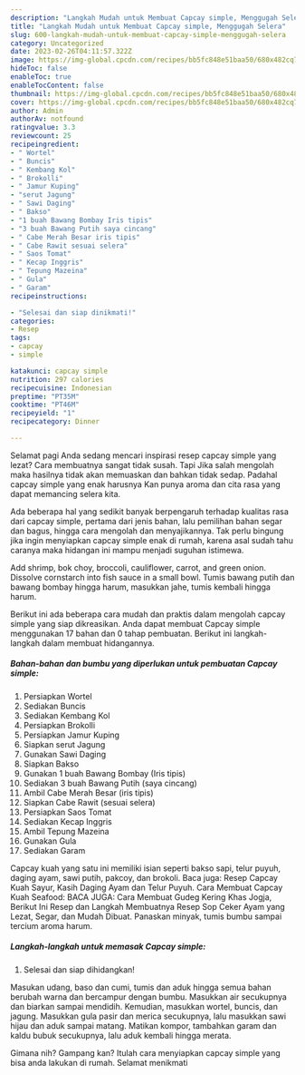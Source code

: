 ```yaml
---
description: "Langkah Mudah untuk Membuat Capcay simple, Menggugah Selera"
title: "Langkah Mudah untuk Membuat Capcay simple, Menggugah Selera"
slug: 600-langkah-mudah-untuk-membuat-capcay-simple-menggugah-selera
category: Uncategorized
date: 2023-02-26T04:11:57.322Z
image: https://img-global.cpcdn.com/recipes/bb5fc848e51baa50/680x482cq70/capcay-simple-foto-resep-utama.jpg
hideToc: false
enableToc: true
enableTocContent: false
thumbnail: https://img-global.cpcdn.com/recipes/bb5fc848e51baa50/680x482cq70/capcay-simple-foto-resep-utama.jpg
cover: https://img-global.cpcdn.com/recipes/bb5fc848e51baa50/680x482cq70/capcay-simple-foto-resep-utama.jpg
author: Admin
authorAv: notfound
ratingvalue: 3.3
reviewcount: 25
recipeingredient:
- " Wortel"
- " Buncis"
- " Kembang Kol"
- " Brokolli"
- " Jamur Kuping"
- "serut Jagung"
- " Sawi Daging"
- " Bakso"
- "1 buah Bawang Bombay Iris tipis"
- "3 buah Bawang Putih saya cincang"
- " Cabe Merah Besar iris tipis"
- " Cabe Rawit sesuai selera"
- " Saos Tomat"
- " Kecap Inggris"
- " Tepung Mazeina"
- " Gula"
- " Garam"
recipeinstructions:

- "Selesai dan siap dinikmati!"
categories:
- Resep
tags:
- capcay
- simple

katakunci: capcay simple 
nutrition: 297 calories
recipecuisine: Indonesian
preptime: "PT35M"
cooktime: "PT46M"
recipeyield: "1"
recipecategory: Dinner

---
```



Selamat pagi Anda sedang mencari inspirasi resep capcay simple yang lezat? Cara membuatnya sangat tidak susah. Tapi Jika salah mengolah maka hasilnya tidak akan memuaskan dan bahkan tidak sedap. Padahal capcay simple yang enak harusnya Kan punya aroma dan cita rasa yang dapat memancing selera kita.


Ada beberapa hal yang sedikit banyak berpengaruh terhadap kualitas rasa dari capcay simple, pertama dari jenis bahan, lalu pemilihan bahan segar dan bagus, hingga cara mengolah dan menyajikannya. Tak perlu bingung jika ingin menyiapkan capcay simple enak di rumah, karena asal sudah tahu caranya maka hidangan ini mampu menjadi suguhan istimewa.

Add shrimp, bok choy, broccoli, cauliflower, carrot, and green onion. Dissolve cornstarch into fish sauce in a small bowl. Tumis bawang putih dan bawang bombay hingga harum, masukkan jahe, tumis kembali hingga harum.


Berikut ini ada beberapa cara mudah dan praktis dalam mengolah capcay simple yang siap dikreasikan. Anda dapat membuat Capcay simple menggunakan 17 bahan dan 0 tahap pembuatan. Berikut ini langkah-langkah dalam membuat hidangannya.

<!--inarticleads1-->

##### Bahan-bahan dan bumbu yang diperlukan untuk pembuatan Capcay simple:

1. Persiapkan  Wortel
1. Sediakan  Buncis
1. Sediakan  Kembang Kol
1. Persiapkan  Brokolli
1. Persiapkan  Jamur Kuping
1. Siapkan serut Jagung
1. Gunakan  Sawi Daging
1. Siapkan  Bakso
1. Gunakan 1 buah Bawang Bombay (Iris tipis)
1. Sediakan 3 buah Bawang Putih (saya cincang)
1. Ambil  Cabe Merah Besar (iris tipis)
1. Siapkan  Cabe Rawit (sesuai selera)
1. Persiapkan  Saos Tomat
1. Sediakan  Kecap Inggris
1. Ambil  Tepung Mazeina
1. Gunakan  Gula
1. Sediakan  Garam


Capcay kuah yang satu ini memiliki isian seperti bakso sapi, telur puyuh, daging ayam, sawi putih, pakcoy, dan brokoli. Baca juga: Resep Capcay Kuah Sayur, Kasih Daging Ayam dan Telur Puyuh. Cara Membuat Capcay Kuah Seafood: BACA JUGA: Cara Membuat Gudeg Kering Khas Jogja, Berikut Ini Resep dan Langkah Membuatnya Resep Sop Ceker Ayam yang Lezat, Segar, dan Mudah Dibuat. Panaskan minyak, tumis bumbu sampai tercium aroma harum. 

<!--inarticleads2-->

##### Langkah-langkah untuk memasak Capcay simple:


1. Selesai dan siap dihidangkan!

Masukan udang, baso dan cumi, tumis dan aduk hingga semua bahan berubah warna dan bercampur dengan bumbu. Masukkan air secukupnya dan biarkan sampai mendidih. Kemudian, masukkan wortel, buncis, dan jagung. Masukkan gula pasir dan merica secukupnya, lalu masukkan sawi hijau dan aduk sampai matang. Matikan kompor, tambahkan garam dan kaldu bubuk secukupnya, lalu aduk kembali hingga merata. 

Gimana nih? Gampang kan? Itulah cara menyiapkan capcay simple yang bisa anda lakukan di rumah. Selamat menikmati
